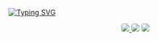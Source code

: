[![Typing SVG](https://readme-typing-svg.herokuapp.com/?color=CBDFED&size=35&center=true&vCenter=true&width=1000&lines=Projeto+Clínica+Estética+;Alunos:+Letícia,+joão,+Kauan,+Emily+e+Sarah.+;Be+Welcome!+:%29)](https://git.io/typing-svg)

<div align="center">
  <a href="https://www.figma.com/file/AsyqBSFvNkSN8ZIIzuKlQ2/Cl%C3%ADnica-Est%C3%A9tica?type=design&t=1ZkGzKG2SFcM01Rr-6" target="_blank"><img src="https://img.shields.io/badge/-figma-%23E4405F?style=for-the-badge&logo=figma&logoColor=white"style="border-radius: 4px"</a>
 <a href="https://drive.google.com/drive/folders/1XUSfrSd561TWogkcoHpNpr64Xzq9lYGB" target="_blank"><img src="https://img.shields.io/badge/-Apresentação vídeo-%230077B5?style=for-the-badge&logo=gravacao&logoColor=white" style="border-radius: 4px" target="_blank"></a> 
   <a href="https://www.canva.com/design/DAFvx0TnRHY/eq0c-LB2e0_CWa2q_FiRRQ/view?utm_content=DAFvx0TnRHY&utm_campaign=designshare&utm_medium=link&utm_source=editor" target="_blank"><img src="https://img.shields.io/badge/-Apresentação pdf-%23E4405F?style=for-the-badge&logo=canva&logoColor=white"style="border-radius: 4px"</a>
  </div>
